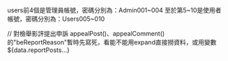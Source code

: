 users前4個是管理員帳號，密碼分別為：Admin001~004
至於第5~10是使用者帳號，密碼分別為：Users005~010

// 對檢舉影評提出申訴
appealPost()、appealComment()的"beReportReason"暫時先寫死，看能不能用expand直接撈資料，或用變數${data.reportPosts...}